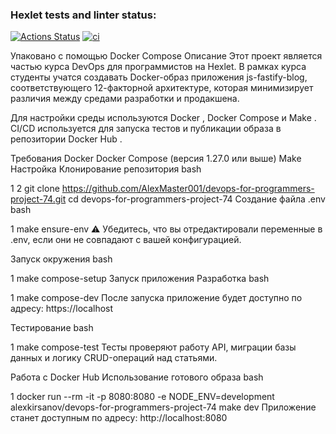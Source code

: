 ### Hexlet tests and linter status:
[![Actions Status](https://github.com/AlexMaster001/devops-for-programmers-project-74/actions/workflows/hexlet-check.yml/badge.svg)](https://github.com/AlexMaster001/devops-for-programmers-project-74/actions)
[![ci](https://github.com/AlexMaster001/devops-for-programmers-project-74/actions/workflows/push.yml/badge.svg)](https://github.com/AlexMaster001/devops-for-programmers-project-74/actions/workflows/push.yml)

Упаковано с помощью Docker Compose
Описание
Этот проект является частью курса DevOps для программистов на Hexlet.
В рамках курса студенты учатся создавать Docker-образ приложения js-fastify-blog, соответствующего 12-факторной архитектуре, которая минимизирует различия между средами разработки и продакшена.

Для настройки среды используются Docker , Docker Compose и Make . CI/CD используется для запуска тестов и публикации образа в репозитории Docker Hub .

Требования
Docker
Docker Compose (версия 1.27.0 или выше)
Make
Настройка
Клонирование репозитория
bash


1
2
git clone https://github.com/AlexMaster001/devops-for-programmers-project-74.git 
cd devops-for-programmers-project-74
Создание файла .env
bash


1
make ensure-env
⚠️ Убедитесь, что вы отредактировали переменные в .env, если они не совпадают с вашей конфигурацией. 

Запуск окружения
bash


1
make compose-setup
Запуск приложения
Разработка
bash


1
make compose-dev
После запуска приложение будет доступно по адресу: https://localhost

Тестирование
bash


1
make compose-test
Тесты проверяют работу API, миграции базы данных и логику CRUD-операций над статьями.

Работа с Docker Hub
Использование готового образа
bash


1
docker run --rm -it -p 8080:8080 -e NODE_ENV=development alexkirsanov/devops-for-programmers-project-74 make dev
Приложение станет доступным по адресу: http://localhost:8080

